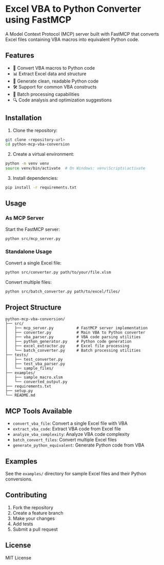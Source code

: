 # Excel VBA to Python Converter using FastMCP

A Model Context Protocol (MCP) server built with FastMCP that converts Excel files containing VBA macros into equivalent Python code.

## Features

- 🔄 Convert VBA macros to Python code
- 📊 Extract Excel data and structure
- 🐍 Generate clean, readable Python code
- 🛠️ Support for common VBA constructs
- 📁 Batch processing capabilities
- 🔍 Code analysis and optimization suggestions

## Installation

1. Clone the repository:
```bash
git clone <repository-url>
cd python-mcp-vba-conversion
```

2. Create a virtual environment:
```bash
python -m venv venv
source venv/bin/activate  # On Windows: venv\Scripts\activate
```

3. Install dependencies:
```bash
pip install -r requirements.txt
```

## Usage

### As MCP Server

Start the FastMCP server:
```bash
python src/mcp_server.py
```

### Standalone Usage

Convert a single Excel file:
```bash
python src/converter.py path/to/your/file.xlsm
```

Convert multiple files:
```bash
python src/batch_converter.py path/to/excel/files/
```

## Project Structure

```
python-mcp-vba-conversion/
├── src/
│   ├── mcp_server.py          # FastMCP server implementation
│   ├── converter.py           # Main VBA to Python converter
│   ├── vba_parser.py          # VBA code parsing utilities
│   ├── python_generator.py    # Python code generation
│   ├── excel_extractor.py     # Excel file processing
│   └── batch_converter.py     # Batch processing utilities
├── tests/
│   ├── test_converter.py
│   ├── test_vba_parser.py
│   └── sample_files/
├── examples/
│   ├── sample_macro.xlsm
│   └── converted_output.py
├── requirements.txt
├── setup.py
└── README.md
```

## MCP Tools Available

- `convert_vba_file`: Convert a single Excel file with VBA
- `extract_vba_code`: Extract VBA code from Excel file
- `analyze_vba_complexity`: Analyze VBA code complexity
- `batch_convert_files`: Convert multiple Excel files
- `generate_python_equivalent`: Generate Python code from VBA

## Examples

See the `examples/` directory for sample Excel files and their Python conversions.

## Contributing

1. Fork the repository
2. Create a feature branch
3. Make your changes
4. Add tests
5. Submit a pull request

## License

MIT License